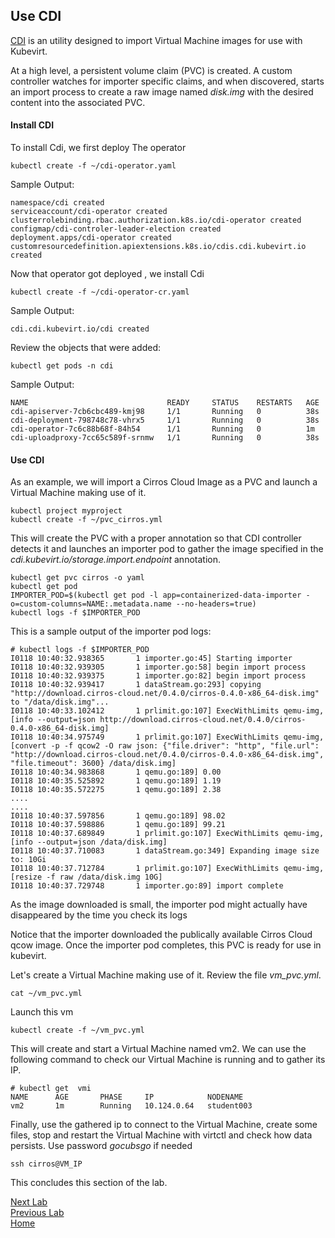 ## Use CDI

[CDI](https://github.com/kubevirt/containerized-data-importer) is an utility designed to import Virtual Machine images for use with Kubevirt. 

At a high level, a persistent volume claim (PVC) is created. A custom controller watches for importer specific claims, and when discovered, starts an import process to create a raw image named *disk.img* with the desired content into the associated PVC.

#### Install CDI

To install Cdi, we first deploy The operator

```
kubectl create -f ~/cdi-operator.yaml
```

Sample Output:

```
namespace/cdi created
serviceaccount/cdi-operator created
clusterrolebinding.rbac.authorization.k8s.io/cdi-operator created
configmap/cdi-controler-leader-election created
deployment.apps/cdi-operator created
customresourcedefinition.apiextensions.k8s.io/cdis.cdi.kubevirt.io created
```

Now that operator got deployed , we install Cdi

```
kubectl create -f ~/cdi-operator-cr.yaml
```

Sample Output:

```
cdi.cdi.kubevirt.io/cdi created
```

Review the objects that were added:

```
kubectl get pods -n cdi
```

Sample Output:

```
NAME                               READY     STATUS    RESTARTS   AGE
cdi-apiserver-7cb6cbc489-kmj98     1/1       Running   0          38s
cdi-deployment-798748c78-vhrx5     1/1       Running   0          38s
cdi-operator-7c6c88b68f-84h54      1/1       Running   0          1m
cdi-uploadproxy-7cc65c589f-srnmw   1/1       Running   0          38s
```

#### Use CDI

As an example, we will import a Cirros Cloud Image as a PVC and launch a Virtual Machine making use of it.

```
kubectl project myproject
kubectl create -f ~/pvc_cirros.yml
```

This will create the PVC with a proper annotation so that CDI controller detects it and launches an importer pod to gather the image specified in the *cdi.kubevirt.io/storage.import.endpoint* annotation.

```
kubectl get pvc cirros -o yaml
kubectl get pod
IMPORTER_POD=$(kubectl get pod -l app=containerized-data-importer -o=custom-columns=NAME:.metadata.name --no-headers=true)
kubectl logs -f $IMPORTER_POD
```

This is a sample output of the importer pod logs:

```
# kubectl logs -f $IMPORTER_POD
I0118 10:40:32.938365       1 importer.go:45] Starting importer
I0118 10:40:32.939305       1 importer.go:58] begin import process
I0118 10:40:32.939375       1 importer.go:82] begin import process
I0118 10:40:32.939417       1 dataStream.go:293] copying "http://download.cirros-cloud.net/0.4.0/cirros-0.4.0-x86_64-disk.img" to "/data/disk.img"...
I0118 10:40:33.102412       1 prlimit.go:107] ExecWithLimits qemu-img, [info --output=json http://download.cirros-cloud.net/0.4.0/cirros-0.4.0-x86_64-disk.img]
I0118 10:40:34.975749       1 prlimit.go:107] ExecWithLimits qemu-img, [convert -p -f qcow2 -O raw json: {"file.driver": "http", "file.url": "http://download.cirros-cloud.net/0.4.0/cirros-0.4.0-x86_64-disk.img", "file.timeout": 3600} /data/disk.img]
I0118 10:40:34.983868       1 qemu.go:189] 0.00
I0118 10:40:35.525892       1 qemu.go:189] 1.19
I0118 10:40:35.572275       1 qemu.go:189] 2.38
....
....
I0118 10:40:37.597856       1 qemu.go:189] 98.02
I0118 10:40:37.598886       1 qemu.go:189] 99.21
I0118 10:40:37.689849       1 prlimit.go:107] ExecWithLimits qemu-img, [info --output=json /data/disk.img]
I0118 10:40:37.710083       1 dataStream.go:349] Expanding image size to: 10Gi
I0118 10:40:37.712784       1 prlimit.go:107] ExecWithLimits qemu-img, [resize -f raw /data/disk.img 10G]
I0118 10:40:37.729748       1 importer.go:89] import complete

```

As the image downloaded is small, the importer pod might actually have disappeared by the time you check its logs

Notice that the importer downloaded the publically available Cirros Cloud qcow image. Once the importer pod completes, this PVC is ready for use in kubevirt.

Let's create a Virtual Machine making use of it. Review the file *vm_pvc.yml*.

```
cat ~/vm_pvc.yml
```

Launch this vm

```
kubectl create -f ~/vm_pvc.yml
```

This will create and start a Virtual Machine named vm2. We can use the following command to check our Virtual Machine is running and to gather its IP.

```
# kubectl get  vmi
NAME      AGE       PHASE     IP            NODENAME
vm2       1m        Running   10.124.0.64   student003

```


Finally, use the gathered ip to connect to the Virtual Machine, create some files, stop and restart the Virtual Machine with virtctl and check how data persists. Use password *gocubsgo* if needed

```
ssh cirros@VM_IP
```

This concludes this section of the lab.

[Next Lab](lab4.md)\
[Previous Lab](lab2.md)\
[Home](README.md)
